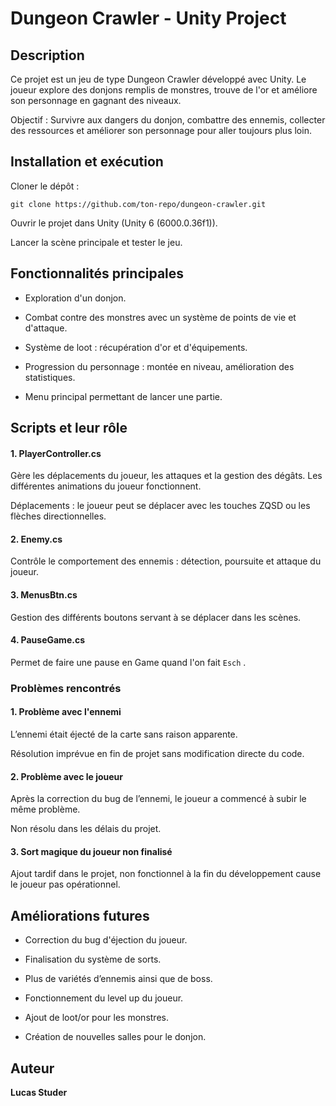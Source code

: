# Dungeon Crawler - Unity Project

## Description

Ce projet est un jeu de type Dungeon Crawler développé avec Unity. Le joueur explore des donjons remplis de monstres, trouve de l'or et améliore son personnage en gagnant des niveaux.

Objectif : Survivre aux dangers du donjon, combattre des ennemis, collecter des ressources et améliorer son personnage pour aller toujours plus loin.

## Installation et exécution

Cloner le dépôt :

```
git clone https://github.com/ton-repo/dungeon-crawler.git
```


Ouvrir le projet dans Unity (Unity 6 (6000.0.36f1)).

Lancer la scène principale et tester le jeu.

## Fonctionnalités principales

* Exploration d'un donjon.

* Combat contre des monstres avec un système de points de vie et d'attaque.

* Système de loot : récupération d'or et d'équipements.

* Progression du personnage : montée en niveau, amélioration des statistiques.

* Menu principal permettant de lancer une partie.

## Scripts et leur rôle

#### 1. PlayerController.cs

Gère les déplacements du joueur, les attaques et la gestion des dégâts. Les différentes animations du joueur fonctionnent.

Déplacements : le joueur peut se déplacer avec les touches ZQSD ou les flèches directionnelles.

#### 2. Enemy.cs

Contrôle le comportement des ennemis : détection, poursuite et attaque du joueur.

#### 3. MenusBtn.cs

Gestion des différents boutons servant à se déplacer dans les scènes.

#### 4. PauseGame.cs

Permet de faire une pause en Game quand l'on fait ```Esch``` .

### Problèmes rencontrés

#### 1. Problème avec l'ennemi

L’ennemi était éjecté de la carte sans raison apparente.

Résolution imprévue en fin de projet sans modification directe du code.

#### 2. Problème avec le joueur

Après la correction du bug de l’ennemi, le joueur a commencé à subir le même problème.

Non résolu dans les délais du projet.

#### 3. Sort magique du joueur non finalisé

Ajout tardif dans le projet, non fonctionnel à la fin du développement cause le joueur pas opérationnel.

## Améliorations futures

* Correction du bug d'éjection du joueur.

* Finalisation du système de sorts.

* Plus de variétés d’ennemis ainsi que de boss.

* Fonctionnement du level up du joueur.

* Ajout de loot/or pour les monstres.

* Création de nouvelles salles pour le donjon.

## Auteur

**Lucas Studer**
